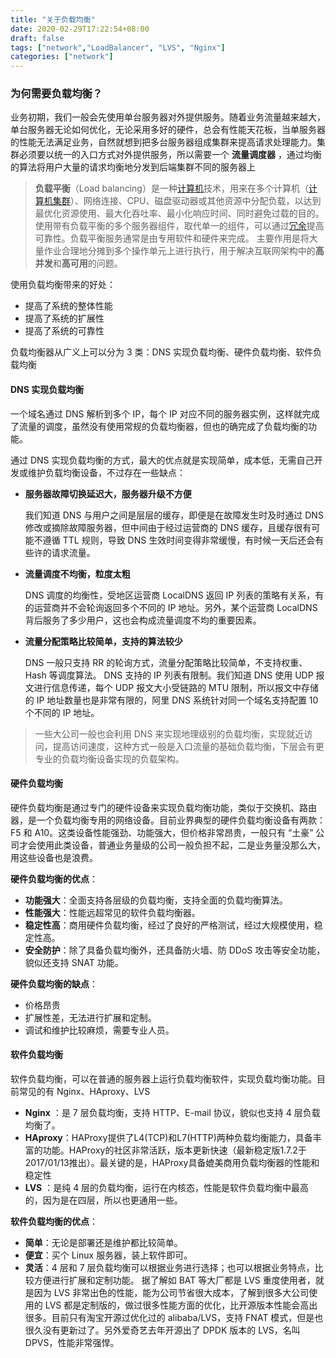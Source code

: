 ```yaml
---
title: "关于负载均衡"
date: 2020-02-29T17:22:54+08:00
draft: false
tags: ["network","LoadBalancer", "LVS", "Nginx"]
categories: ["network"]
---
```



### 为何需要负载均衡？

业务初期，我们一般会先使用单台服务器对外提供服务。随着业务流量越来越大，单台服务器无论如何优化，无论采用多好的硬件，总会有性能天花板，当单服务器的性能无法满足业务，自然就想到把多台服务器组成集群来提高请求处理能力。集群必须要以统一的入口方式对外提供服务，所以需要一个 **流量调度器** ，通过均衡的算法将用户大量的请求均衡地分发到后端集群不同的服务器上

> **负载平衡**（Load balancing）是一种[计算机](https://zh.wikipedia.org/wiki/计算机)技术，用来在多个计算机（[计算机集群](https://zh.wikipedia.org/wiki/计算机集群)）、网络连接、CPU、磁盘驱动器或其他资源中分配负载，以达到最优化资源使用、最大化吞吐率、最小化响应时间、同时避免过载的目的。 使用带有负载平衡的多个服务器组件，取代单一的组件，可以通过[冗余](https://zh.wikipedia.org/wiki/冗餘)提高可靠性。负载平衡服务通常是由专用软件和硬件来完成。 主要作用是将大量作业合理地分摊到多个操作单元上进行执行，用于解决互联网架构中的**高并发**和**高可用**的问题。

使用负载均衡带来的好处：

- 提高了系统的整体性能
- 提高了系统的扩展性
- 提高了系统的可靠性

负载均衡器从广义上可以分为 3 类：DNS 实现负载均衡、硬件负载均衡、软件负载均衡

#### DNS 实现负载均衡

一个域名通过 DNS 解析到多个 IP，每个 IP 对应不同的服务器实例，这样就完成了流量的调度，虽然没有使用常规的负载均衡器，但也的确完成了负载均衡的功能。

通过 DNS 实现负载均衡的方式，最大的优点就是实现简单，成本低，无需自己开发或维护负载均衡设备，不过存在一些缺点：

- **服务器故障切换延迟大，服务器升级不方便**

  我们知道 DNS 与用户之间是层层的缓存，即便是在故障发生时及时通过 DNS 修改或摘除故障服务器，但中间由于经过运营商的 DNS 缓存，且缓存很有可能不遵循 TTL 规则，导致 DNS 生效时间变得非常缓慢，有时候一天后还会有些许的请求流量。

- **流量调度不均衡，粒度太粗**

  DNS 调度的均衡性，受地区运营商 LocalDNS 返回 IP 列表的策略有关系，有的运营商并不会轮询返回多个不同的 IP 地址。另外，某个运营商 LocalDNS 背后服务了多少用户，这也会构成流量调度不均的重要因素。

- **流量分配策略比较简单，支持的算法较少**

  DNS 一般只支持 RR 的轮询方式，流量分配策略比较简单，不支持权重、Hash 等调度算法。
  DNS 支持的 IP 列表有限制。我们知道 DNS 使用 UDP 报文进行信息传递，每个 UDP 报文大小受链路的 MTU 限制，所以报文中存储的 IP 地址数量也是非常有限的，阿里 DNS 系统针对同一个域名支持配置 10 个不同的 IP 地址。

> 一些大公司一般也会利用 DNS 来实现地理级别的负载均衡，实现就近访问，提高访问速度，这种方式一般是入口流量的基础负载均衡，下层会有更专业的负载均衡设备实现的负载架构。

#### 硬件负载均衡

硬件负载均衡是通过专门的硬件设备来实现负载均衡功能，类似于交换机、路由器，是一个负载均衡专用的网络设备。目前业界典型的硬件负载均衡设备有两款：F5 和 A10。这类设备性能强劲、功能强大，但价格非常昂贵，一般只有 “土豪” 公司才会使用此类设备，普通业务量级的公司一般负担不起，二是业务量没那么大，用这些设备也是浪费。

**硬件负载均衡的优点**：

- **功能强大**：全面支持各层级的负载均衡，支持全面的负载均衡算法。
- **性能强大**：性能远超常见的软件负载均衡器。
- **稳定性高**：商用硬件负载均衡，经过了良好的严格测试，经过大规模使用，稳定性高。
- **安全防护**：除了具备负载均衡外，还具备防火墙、防 DDoS 攻击等安全功能，貌似还支持 SNAT 功能。

**硬件负载均衡的缺点**：

- 价格昂贵
- 扩展性差，无法进行扩展和定制。
- 调试和维护比较麻烦，需要专业人员。

#### 软件负载均衡

软件负载均衡，可以在普通的服务器上运行负载均衡软件，实现负载均衡功能。目前常见的有 Nginx、HAproxy、LVS

- **Nginx** ：是 7 层负载均衡，支持 HTTP、E-mail 协议，貌似也支持 4 层负载均衡了。
- **HAproxy**：HAProxy提供了L4(TCP)和L7(HTTP)两种负载均衡能力，具备丰富的功能。HAProxy的社区非常活跃，版本更新快速（最新稳定版1.7.2于2017/01/13推出）。最关键的是，HAProxy具备媲美商用负载均衡器的性能和稳定性
- **LVS** ：是纯 4 层的负载均衡，运行在内核态，性能是软件负载均衡中最高的，因为是在四层，所以也更通用一些。

**软件负载均衡的优点**：

- **简单**：无论是部署还是维护都比较简单。
- **便宜**：买个 Linux 服务器，装上软件即可。
- **灵活**：4 层和 7 层负载均衡可以根据业务进行选择；也可以根据业务特点，比较方便进行扩展和定制功能。
  据了解如 BAT 等大厂都是 LVS 重度使用者，就是因为 LVS 非常出色的性能，能为公司节省很大成本，了解到很多大公司使用的 LVS 都是定制版的，做过很多性能方面的优化，比开源版本性能会高出很多。目前只有淘宝开源过优化过的 alibaba/LVS，支持 FNAT 模式，但是也很久没有更新过了。另外爱奇艺去年开源出了 DPDK 版本的 LVS，名叫 DPVS，性能非常强悍。
